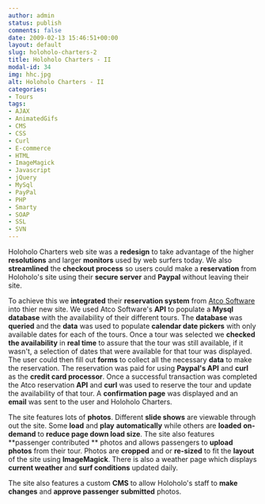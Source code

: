 ```yaml
---
author: admin
status: publish
comments: false
date: 2009-02-13 15:46:51+00:00
layout: default
slug: holoholo-charters-2
title: Holoholo Charters - II
modal-id: 34
img: hhc.jpg
alt: Holoholo Charters - II
categories:
- Tours
tags:
- AJAX
- AnimatedGifs
- CMS
- CSS
- Curl
- E-commerce
- HTML
- ImageMagick
- Javascript
- jQuery
- MySql
- PayPal
- PHP
- Smarty
- SOAP
- SSL
- SVN
---
```

Holoholo Charters web site was a **redesign** to take advantage of the higher **resolutions** and larger **monitors** used by web surfers today. We also **streamlined** the **checkout process** so users could make a **reservation** from Holoholo's site using their **secure server** and **Paypal** without leaving their site.

To achieve this we **integrated** their **reservation system** from [Atco Software](http://atcosoftware.net/) into thier new site. We used Atco Software's **API** to populate a **Mysql** **database** with the availability of their different tours. The **database** was **queried** and the **data** was used to populate **calendar date pickers** with only available dates for each of the tours. Once a tour was selected we **checked the availability** in **real time** to assure that the tour was still available, if it wasn't, a selection of dates that were available for that tour was displayed. The user could then fill out **forms** to collect all the necessary **data** to make the reservation. The reservation was paid for using **Paypal's API** and **curl** as the **credit card processor**. Once a successful transaction was completed the Atco reservation **API** and **curl** was used to reserve the tour and update the availability of that tour. A **confirmation page** was displayed and an **email** was sent to the user and Holoholo Charters.



The site features lots of **photos**. Different **slide shows** are viewable through out the site. Some **load** and **play** **automatically** while others are **loaded** **on-demand** to **reduce page down load size**. The site also features **passenger contributed ** photos and allows passengers to **upload photos** from their tour. Photos are **cropped** and or **re-sized** to fit the **layout** of the site using **ImageMagick**. There is also a weather page which displays **current weather** and **surf conditions** updated daily.



The site also features a custom **CMS** to allow Holoholo's staff to **make changes** and **approve passenger** **submitted** photos.
